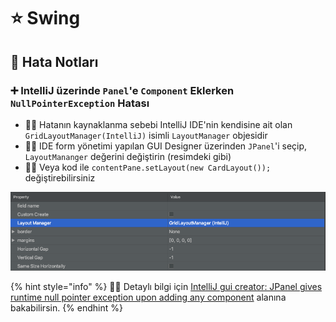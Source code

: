 # ⭐ Swing

## 🐞 Hata Notları

### ➕ IntelliJ üzerinde `Panel`'e `Component` Eklerken `NullPointerException` Hatası

* 🕵️‍♂️ Hatanın kaynaklanma sebebi IntelliJ IDE'nin kendisine ait olan `GridLayoutManager(IntelliJ)` isimli `LayoutManager` objesidir
* 👨‍🔧 IDE form yönetimi yapılan GUI Designer üzerinden `JPanel`'i seçip, `LayoutMananger` değerini değiştirin \(resimdeki gibi\)
* 💁‍♂️ Veya kod ile `contentPane.setLayout(new CardLayout());` değiştirebilirsiniz

![](../.gitbook/assets/intellij_gui_designer_layout_manager.png)

{% hint style="info" %}
‍🧙‍♂ Detaylı bilgi için [IntelliJ gui creator: JPanel gives runtime null pointer exception upon adding any component](https://stackoverflow.com/a/59565611/9770490) alanına bakabilirsin.
{% endhint %}

